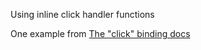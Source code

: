 Using inline click handler functions

One example from [The "click" binding docs](http://knockoutjs.com/documentation/click-binding.html)
